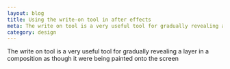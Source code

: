 ```yaml
---
layout: blog
title: Using the write-on tool in after effects
meta: The write on tool is a very useful tool for gradually revealing a layer in a composition as though it were being painted onto the screen
category: design
---
```


The write on tool is a very useful tool for gradually revealing a layer in a composition as though it were being painted onto the screen
